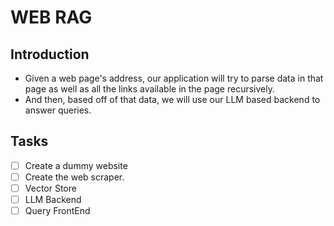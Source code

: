 # WEB RAG

## Introduction
* Given a web page's address, our application will try to parse data in that page as well as all the
links available in the page recursively. 
* And then, based off of that data, we will use our LLM based backend to answer queries.


## Tasks

- [ ] Create a dummy website
- [ ] Create the web scraper.
- [ ] Vector Store
- [ ] LLM Backend
- [ ] Query FrontEnd
